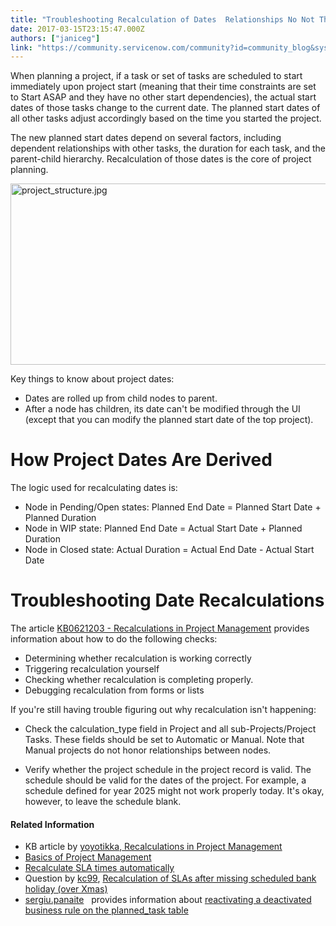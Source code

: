 ```yaml
---
title: "Troubleshooting Recalculation of Dates  Relationships No Not That Kind"
date: 2017-03-15T23:15:47.000Z
authors: ["janiceg"]
link: "https://community.servicenow.com/community?id=community_blog&sys_id=87fc66a5dbd0dbc01dcaf3231f9619f9"
---
```

<p>When planning a project, if a task or set of tasks are scheduled to start immediately upon project start (meaning that their time constraints are set to <span class="uicontrol">Start ASAP</span> and they have no other start dependencies), the actual start dates of those tasks change to the current date. The planned start dates of all other tasks adjust accordingly based on the time you started the project.</p><p></p><p>The new planned start dates depend on several factors, including dependent relationships with other tasks, the duration for each task, and the parent-child hierarchy. Recalculation of those dates is the core of project planning.</p><p></p><p><img   alt="project_structure.jpg" class="image-1 jive-image" src="540c74c2db501b04ed6af3231f961916.iix" style="width: 620px; height: 290px; display: block; margin-left: auto; margin-right: auto;"/></p><p></p><p>Key things to know about project dates:</p><ul><li>Dates are rolled up from child nodes to parent.</li><li>After a node has children, its date can't be modified through the UI (except that you can modify the planned start date of the top project).</li></ul><p></p><h1>How Project Dates Are Derived</h1><p>The logic used for recalculating dates is:</p><ul><li>Node in Pending/Open states: Planned End Date = Planned Start Date + Planned Duration</li><li>Node in WIP state: Planned End Date = Actual Start Date + Planned Duration</li><li>Node in Closed state: Actual Duration = Actual End Date - Actual Start Date</li></ul><p></p><h1>Troubleshooting Date Recalculations</h1><p>The article <a title="i.service-now.com/kb_view.do?sysparm_article=KB0621203" href="https://hi.service-now.com/kb_view.do?sysparm_article=KB0621203" target="_blank">KB0621203 - Recalculations in Project Management</a> provides information about how to do the following checks:</p><ul><li>Determining whether recalculation is working correctly</li><li>Triggering recalculation yourself</li><li>Checking whether recalculation is completing properly.</li><li>Debugging recalculation from forms or lists</li></ul><p></p><p>If you're still having trouble figuring out why recalculation isn't happening:</p><ul><li><p>Check the calculation_type field in Project and all sub-Projects/Project Tasks. These fields should be set to Automatic or Manual. Note that Manual projects do not honor relationships between nodes.</p></li><li><p>Verify whether the project schedule in the project record is valid. The schedule should be valid for the dates of the project. For example, a schedule defined for year 2025 might not work properly today. It's okay, however, to leave the schedule blank.</p></li></ul><h4></h4><h4></h4><h4>Related Information</h4><ul><li>KB article by <a title="yoyotikka" __default_attr="37423" __jive_macro_name="user" class="jive_macro jive_macro_user" data-orig-content="yoyotikka" data-renderedposition="1066.7470703125_121.73294830322266_78_16" href="/community?id=community_user_profile&user=399fc22ddb181fc09c9ffb651f9619c9">yoyotikka</a>,<a title="i.service-now.com/kb_view.do?sysparm_article=KB0621203" href="https://hi.service-now.com/kb_view.do?sysparm_article=KB0621203" target="_blank"> Recalculations in Project Management</a></li><li><a title="ocs.servicenow.com/bundle/istanbul-it-business-management/page/product/project-management/concept/basics-project-management.html" href="https://docs.servicenow.com/bundle/istanbul-it-business-management/page/product/project-management/concept/basics-project-management.html" target="_blank">Basics of Project Management</a></li><li><a title="ocs.servicenow.com/bundle/istanbul-it-service-management/page/product/service-level-management/task/t_SLACalculationOnTaskDisplay.html" href="https://docs.servicenow.com/bundle/istanbul-it-service-management/page/product/service-level-management/task/t_SLACalculationOnTaskDisplay.html" target="_blank">Recalculate SLA times automatically</a></li><li>Question by <a title="kc99" __default_attr="22196" __jive_macro_name="user" class="jive_macro jive_macro_user" data-orig-content="kc99" data-renderedposition="1137.8692626953125_117.35794830322266_48_16" href="/community?id=community_user_profile&user=58a3522ddb1c1fc09c9ffb651f9619aa">kc99</a>, <a title="" _jive_internal="true" href="/community?id=community_question&sys_id=714ffa69db58dbc01dcaf3231f961994" target="_blank">Recalculation of SLAs after missing scheduled bank holiday (over Xmas)</a></li><li><a title="sergiu.panaite" __default_attr="10952" __jive_macro_name="user" class="jive_macro jive_macro_user" data-orig-content="sergiu.panaite" data-renderedposition="1161.57666015625_37.99715805053711_105_16" href="/community?id=community_user_profile&user=a4b2d6addbd81fc09c9ffb651f96192e">sergiu.panaite</a>   provides information about <a title="" _jive_internal="true" href="/community?id=community_question&sys_id=ed5683e1db1cdbc01dcaf3231f9619f3" target="_blank">reactivating a deactivated business rule on the planned_task table</a></li></ul>